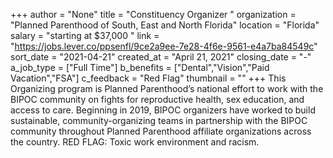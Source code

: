 +++
author = "None"
title = "Constituency Organizer "
organization = "Planned Parenthood of South, East and North Florida"
location = "Florida"
salary = "starting at $37,000 "
link = "https://jobs.lever.co/ppsenfl/9ce2a9ee-7e28-4f6e-9561-e4a7ba84549c"
sort_date = "2021-04-21"
created_at = "April 21, 2021"
closing_date = "-"
a_job_type = ["Full Time"]
b_benefits = ["Dental","Vision","Paid Vacation","FSA"]
c_feedback = "Red Flag"
thumbnail = ""
+++
This Organizing program is Planned Parenthood’s national effort to work with the BIPOC community on fights for reproductive health, sex education, and access to care. Beginning in 2019, BIPOC  organizers have worked to build sustainable, community-organizing teams in partnership with the BIPOC community throughout Planned Parenthood affiliate organizations across the country. RED FLAG: Toxic work environment and racism.